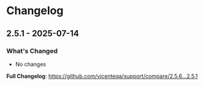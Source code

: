 # Changelog

## 2.5.1 - 2025-07-14

### What's Changed

* No changes

**Full Changelog**: https://github.com/vicenteqa/support/compare/2.5.6...2.5.1
